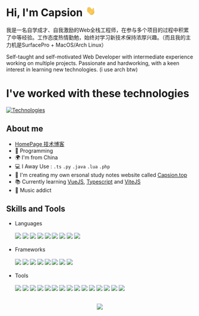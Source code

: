 <h1>Hi, I'm Capsion <img width="30px" src="https://github.com/MrAnyx/MrAnyx/blob/master/assets/hand.gif"></h1>

<p>
我是一名自学成才、自我激励的Web全栈工程师，在参与多个项目的过程中积累了中等经验。工作态度热情勤勉，始终对学习新技术保持浓厚兴趣。（而且我的主力机是SurfacePro + MacOS/Arch Linux）</p>
<p>
Self-taught and self-motivated Web Developer with intermediate experience working on multiple projects. Passionate and hardworking, with a keen interest in learning new technologies. (i use arch btw)
</p>


<h1>I've worked with these technologies</h1>
<p>
  <a href="https://skills-icons.vercel.app">
    <img src="https://skills-icons.vercel.app/api/icons?theme=dark&i=python,ts,nodejs,java,php,js,pug,html,css,scss,stylus,tailwind,gsap,react,vue,electron,pinia,nuxt,nestjs,nextjs,springboot,vite,vitest,prisma,postgres,mysql,mongodb,sqlite,prisma,fastapi,django,swagger,gin,git,github,githubactions,bash,linux,centos,arch,vim,neovim,lua,aws,gcp,docker,docker-composer,nginx,vercel,cloudflare,npm,pnpm,ps,ae,figma,docusaurus,obsidian,vscode" alt="Technologies">
  </a>
</p>


## About me
- [HomePage 技术博客](https://www.capsion.top/)
- :blue_heart: Programming
- :earth_africa: I'm from China
- :computer: I Away Use :  `.ts` `.py` `.java` `.lua` `.php`
- :love_you_gesture: I'm creating my own ersonal study notes website called [Capsion.top](https://capsion.top)
- :books: Currently learning [VueJS](https://v3.vuejs.org/), [Typescript](https://www.typescriptlang.org/) and [ViteJS](https://vitejs.dev/)
- :musical_note: Music addict



## Skills and Tools
<ul algin="center">
<li>Languages</li>
</br>
<img src="https://img.shields.io/badge/Markdown-000000?style=flat&logo=markdown&logoColor=white">
<img src="https://img.shields.io/badge/JavaScript-F7DF1E?style=flat&logo=javascript&logoColor=white">
<img src="https://img.shields.io/badge/HTML-E34F26?style=flat&logo=html5&logoColor=white">
<img src="https://img.shields.io/badge/pug-A86454?style=flat&logo=pug&logoColor=white">
<img src="https://img.shields.io/badge/CSS-1572B6?style=flat&logo=css3&logoColor=white">
<img src="https://img.shields.io/badge/stylus-5294E2?style=flat&logo=stylus&logoColor=white">
<img src="https://img.shields.io/badge/Json-000000?style=flat&logo=json&logoColor=white">
<img src="https://img.shields.io/badge/Python-3776AB?style=flat&logo=python&logoColor=white">
<img src="https://img.shields.io/badge/NodeJS-339933?style=flat&logo=node.js&logoColor=white">

</br>
</br>

<li>Frameworks</li>
</br>
<img src="https://img.shields.io/badge/VueJS-4FC08D?style=flat&logo=vue.js&logoColor=white">
<img src="https://img.shields.io/badge/uniapp-07C160?style=flat&logo=WeChat&logoColor=white">
<img src="https://img.shields.io/badge/Electron-47848F?style=flat&logo=electron&logoColor=white">
<img src="https://img.shields.io/badge/vite-646CFF?style=flat&logo=vite&logoColor=white">
<img src="https://img.shields.io/badge/webpack-8DD6F9?style=flat&logo=webpack&logoColor=white">
<img src="https://img.shields.io/badge/rollup-EC4A3F?style=flat&logo=rollup.js&logoColor=white">
<img src="https://img.shields.io/badge/JQuery-0769AD?style=flat&logo=jquery&logoColor=white">
<img src="https://img.shields.io/badge/GraphQL-E10098?style=flat&logo=graphql&logoColor=white">

</br>
</br>

<li>Tools</li>
</br>
<img src="https://img.shields.io/badge/NGINX-009639?style=flat&logo=NGINX&logoColor=white">
<img src="https://img.shields.io/badge/Git-F05032?style=flat&logo=git&logoColor=white">
<img src="https://img.shields.io/badge/NPM-CB3837?style=flat&logo=npm&logoColor=white">
<img src="https://img.shields.io/badge/Sublime%20Text-FF9800?style=flat&logo=Sublime%20Text&logoColor=white">
<img src="https://img.shields.io/badge/PyCharm-green?style=flat&logo=PyCharm&logoColor=white">
<img src="https://img.shields.io/badge/Visual Studio Code-007ACC?style=flat&logo=visual-studio-code&logoColor=white">
<img src="https://img.shields.io/badge/docker-2496ED?style=flat&logo=Docker&logoColor=white">
<img src="https://img.shields.io/badge/JenKins-D24939?style=flat&logo=Jenkins&logoColor=white">
<img src="https://img.shields.io/badge/CentOS-262577?style=flat&logo=CentOS&logoColor=white">
<img src="https://img.shields.io/badge/FileZilla-BF0000?style=flat&logo=filezilla&logoColor=white">
<img src="https://img.shields.io/badge/Photoshop-31A8FF?style=flat&logo=adobe-photoshop&logoColor=white">
<img src="https://img.shields.io/badge/MySQL-4479A1?style=flat&logo=MySQL&logoColor=white">
<img src="https://img.shields.io/badge/MongoDB-47A248?style=flat&logo=MongoDB&logoColor=white">
<img src="https://img.shields.io/badge/MariaDB-003545?style=flat&logo=mariadb&logoColor=white">
<img src="https://img.shields.io/badge/Swagger-85EA2D?style=flat&logo=Swagger&logoColor=white">

</br>



</br>
</ul>

<p align="center">
  <img src = "https://github-readme-stats.vercel.app/api/top-langs/?username=mucpsing&theme=radical&count_private=true&hide=jupyter%20notebook">
</p>


